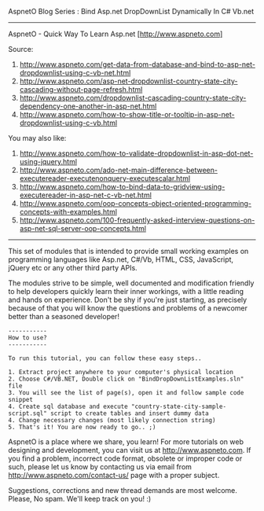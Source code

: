 AspnetO Blog Series : Bind Asp.net DropDownList Dynamically In C# Vb.net

------------------------------------------------------------------------------------
AspnetO - Quick Way To Learn Asp.net [http://www.aspneto.com]

Source:
1. http://www.aspneto.com/get-data-from-database-and-bind-to-asp-net-dropdownlist-using-c-vb-net.html
2. http://www.aspneto.com/asp-net-dropdownlist-country-state-city-cascading-without-page-refresh.html
3. http://www.aspneto.com/dropdownlist-cascading-country-state-city-dependency-one-another-in-asp-net.html
4. http://www.aspneto.com/how-to-show-title-or-tooltip-in-asp-net-dropdownlist-using-c-vb.html

You may also like:
1. http://www.aspneto.com/how-to-validate-dropdownlist-in-asp-dot-net-using-jquery.html
2. http://www.aspneto.com/ado-net-main-difference-between-executereader-executenonquery-executescalar.html
3. http://www.aspneto.com/how-to-bind-data-to-gridview-using-executereader-in-asp-net-c-vb-net.html
4. http://www.aspneto.com/oop-concepts-object-oriented-programming-concepts-with-examples.html
5. http://www.aspneto.com/100-frequently-asked-interview-questions-on-asp-net-sql-server-oop-concepts.html
------------------------------------------------------------------------------------

This set of modules that is intended to provide small working examples on programming languages like 
Asp.net, C#/Vb, HTML, CSS, JavaScript, jQuery etc or any other third party APIs.

The modules strive to be simple, well documented and modification friendly to help developers quickly learn 
their inner workings, with a little reading and hands on experience. Don't be shy if you're just starting, 
as precisely because of that you will know the questions and problems of a newcomer better than a seasoned developer!

	-----------
	How to use?
	-----------

	To run this tutorial, you can follow these easy steps..

	1. Extract project anywhere to your computer's physical location
	2. Choose C#/VB.NET, Double click on "BindDropDownListExamples.sln" file
	3. You will see the list of page(s), open it and follow sample code snippet
	4. Create sql database and execute "country-state-city-sample-script.sql" script to create tables and insert dummy data
	4. Change necessary changes (most likely connection string)
	5. That's it! You are now ready to go.. ;)

AspnetO is a place where we share, you learn! For more tutorials on web designing and development, 
you can visit us at http://www.aspneto.com. If you find a problem, incorrect code format, 
obsolete or improper code or such, please let us know by contacting us via email 
from http://www.aspneto.com/contact-us/ page with a proper subject.

Suggestions, corrections and new thread demands are most welcome. Please, No spam. We'll keep track on you! :)
